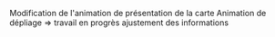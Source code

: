 Modification de l'animation de présentation de la carte 
Animation de dépliage => travail en progrès
ajustement des informations 
